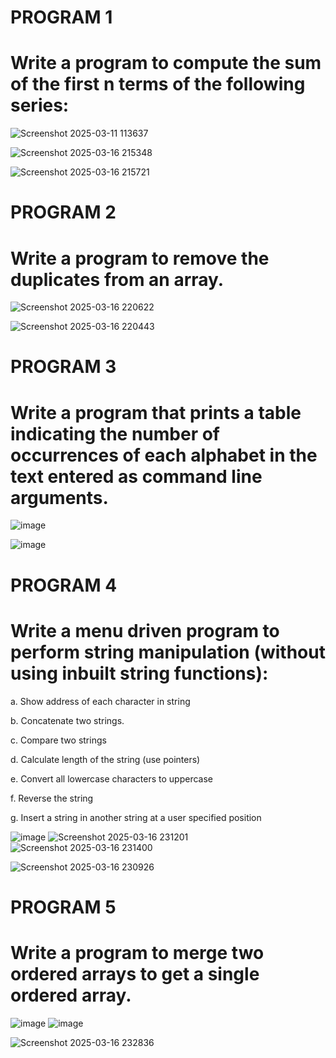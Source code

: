 # PROGRAM 1

# Write a program to compute the sum of the first n terms of the following series:
![Screenshot 2025-03-11 113637](https://github.com/user-attachments/assets/9fac2b74-64f5-4418-8db8-26e98a19a2ed)

![Screenshot 2025-03-16 215348](https://github.com/user-attachments/assets/2c065523-8ffc-46b4-b83f-3c70f287bb0d)

![Screenshot 2025-03-16 215721](https://github.com/user-attachments/assets/9f271782-e4f7-46ee-99c2-704d1b3cb069)

# PROGRAM 2

# Write a program to remove the duplicates from an array.

![Screenshot 2025-03-16 220622](https://github.com/user-attachments/assets/ea84dffb-bbd4-4e37-9ab5-d608fb48834e)

![Screenshot 2025-03-16 220443](https://github.com/user-attachments/assets/ecb6d152-67fb-4f38-820b-67378577424b)

# PROGRAM 3

#  Write a program that prints a table indicating the number of occurrences of each alphabet in the text entered as command line arguments.

![image](https://github.com/user-attachments/assets/2865a499-0c6b-4818-b858-54d22440f595)

![image](https://github.com/user-attachments/assets/f4a6b533-9182-4079-8eb8-7ff32164cd61)

# PROGRAM 4

# Write a menu driven program to perform string manipulation (without using inbuilt string functions):
 a. Show address of each character in string
 
 b. Concatenate two strings.
 
 c. Compare two strings
 
 d. Calculate length of the string (use pointers)
 
 e. Convert all lowercase characters to uppercase
 
 f. Reverse the string
 
 g. Insert a string in another string at a user specified position

![image](https://github.com/user-attachments/assets/f84c234b-beff-4a97-a6e2-ddc826e40a50)
![Screenshot 2025-03-16 231201](https://github.com/user-attachments/assets/1c38fce6-ccb4-4bf6-b066-d8a059b839a4)
![Screenshot 2025-03-16 231400](https://github.com/user-attachments/assets/7e738ae1-cd5e-44e6-97be-02f39fbb4a2b)

![Screenshot 2025-03-16 230926](https://github.com/user-attachments/assets/1ad4de54-77ba-4171-839e-9e9b8ac9cd97)

# PROGRAM 5
# Write a program to merge two ordered arrays to get a single ordered array.

![image](https://github.com/user-attachments/assets/1a9065c0-8df2-4ab3-800e-68b87e9dcf7c)
![image](https://github.com/user-attachments/assets/24e32272-a218-433a-8c32-afc3a00fb254)

![Screenshot 2025-03-16 232836](https://github.com/user-attachments/assets/e26d3fbe-bd7f-48ef-915a-35d990861cb5)

  


